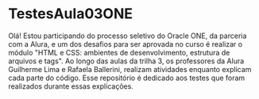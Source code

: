 # TestesAula03ONE

Olá! Estou participando do processo seletivo do Oracle ONE, da parceria com a Alura, e um dos desafios para ser aprovada no curso é realizar o módulo "HTML e CSS: ambientes de desenvolvimento, estrutura de arquivos e tags". Ao longo das aulas da trilha 3, os professores da Alura Guilherme Lima e Rafaela Ballerini, realizam atividades enquanto explicam cada parte do código. Esse repositório é dedicado aos testes que foram realizados durante essas explicações.
